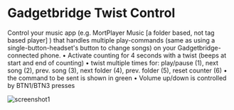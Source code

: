 # Gadgetbridge Twist Control

Control your music app (e.g. MortPlayer Music [a folder based, not tag based player] ) that handles multiple play-commands (same as using a single-button-headset's button to change songs) on your Gadgetbridge-connected phone.
    • Activate counting for 4 seconds with a twist (beeps at start and end of counting) 
    • twist multiple times for:
      play/pause (1), next song (2), prev. song (3), next folder (4), prev. folder (5), reset counter (6) 
    • the command to be sent is shown in green 
    • Volume up/down is controlled by BTN1/BTN3 presses

![screenshot1](https://user-images.githubusercontent.com/84921310/119907374-65bb6180-bf50-11eb-9073-f29f7e333e00.jpg)
